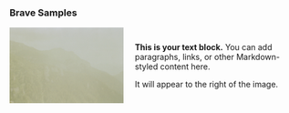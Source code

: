 ### Brave Samples

<div style="display: flex; align-items: center;">
  <img src="spectrograms\sample.jpg" alt="Description" style="width: 200px; margin-right: 20px;">
  <div>
    <p><strong>This is your text block.</strong> You can add paragraphs, links, or other Markdown-styled content here.</p>
    <p>It will appear to the right of the image.</p>
  </div>
</div>
